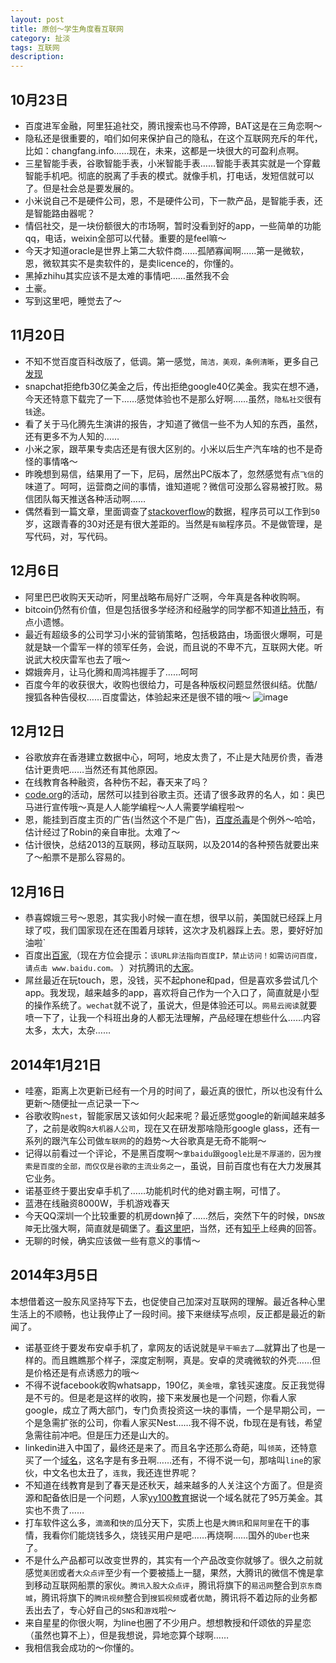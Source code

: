 ```yaml
---
layout: post
title: 原创～学生角度看互联网
category: 扯淡
tags: 互联网
description: 
---
```

## 10月23日
*   百度进军金融，阿里狂追社交，腾讯搜索也马不停蹄，BAT这是在三角恋啊～
*   隐私还是很重要的，咱们如何来保护自己的隐私，在这个互联网充斥的年代，比如：changfang.info……现在，未来，这都是一块很大的可盈利点啊。
*   三星智能手表，谷歌智能手表，小米智能手表……智能手表其实就是一个穿戴智能手机吧。彻底的脱离了手表的模式。就像手机，打电话，发短信就可以了。但是社会总是要发展的。
*   小米说自己不是硬件公司，恩，不是硬件公司，下一款产品，是智能手表，还是智能路由器呢？
*   情侣社交，是一块份额很大的市场啊，暂时没看到好的app，一些简单的功能qq，电话，weixin全部可以代替。重要的是feel嘛～
*   今天才知道oracle是世界上第二大软件商……孤陋寡闻啊……第一是微软，恩，微软其实不是卖软件的，是卖licence的，你懂的。
*   黑掉zhihu其实应该不是太难的事情吧……虽然我不会
*   土豪。
*   写到这里吧，睡觉去了～

## 11月20日
*   不知不觉百度百科改版了，低调。第一感觉，`简洁，美观，条例清晰`，更多自己[发现](baike.baidu.com)
*   snapchat拒绝fb30亿美金之后，传出拒绝google40亿美金。我实在想不通，今天还特意下载完了一下……感觉体验也不是那么好啊……虽然，`隐私社交`很有`钱`途。
*   看了关于马化腾先生演讲的报告，才知道了微信一些不为人知的东西，虽然，还有更多不为人知的……
*   小米之家，跟苹果专卖店还是有很大区别的。小米以后生产汽车啥的也不是奇怪的事情咯～
*   昨晚想到易信，结果用了一下，尼码，居然出PC版本了，忽然感觉有点`飞信`的味道了。呵呵，运营商之间的事情，谁知道呢？微信可没那么容易被打败。易信团队每天推送各种活动啊……
*   偶然看到一篇文章，里面调查了[stackoverflow](http://stackoverflow.com/)的数据，程序员可以工作到`50`岁，这跟青春的30对还是有很大差距的。当然是`有脑`程序员。不是做管理，是写代码，对，写代码。

## 12月6日
*   阿里巴巴收购天天动听，阿里战略布局好广泛啊，今年真是各种收购啊。
*   bitcoin仍然有价值，但是包括很多学经济和经融学的同学都不知道[比特币](http://baike.baidu.com/link?url=IiPP1am4ssb-DCVdWPBSUg4dH1BOI1fVMmBpbiw3Z22i0psGu6Hpv0LVXACr0FX7_Ftm8ZgZ82ubnszq2ANbOa)，有点小遗憾。
*   最近有超级多的公司学习小米的营销策略，包括极路由，场面很火爆啊，可是就是缺一个雷军一样的领军任务，会说，而且说的不卑不亢，互联网大佬。听说武大校庆雷军也去了哦～
*   嫦娥奔月，让马化腾和周鸿祎握手了……呵呵
*   百度今年的收获很大，收购也很给力，可是各种版权问题显然很纠结。优酷/搜狐各种告侵权……百度雷达，体验起来还是很不错的哦～
![image](http://media-cache-ak0.pinimg.com/736x/56/2e/84/562e8474d7df47572ef3086107e2294d.jpg)

## 12月12日
*   谷歌放弃在香港建立数据中心，呵呵，地皮太贵了，不止是大陆房价贵，香港估计更贵吧……当然还有其他原因。
*   在线教育各种融资，各种伤不起，春天来了吗？
*   [code.org](http://code.org/)的活动，居然可以挂到谷歌主页。还请了很多政界的名人，如：奥巴马进行宣传哦～真是人人能学编程～人人需要学编程啦～
*   恩，能挂到百度主页的广告(当然这个不是广告)，[百度杀毒](http://shadu.baidu.com/)是个例外～哈哈，估计经过了Robin的亲自审批。太难了～
*   估计很快，总结2013的互联网，移动互联网，以及2014的各种预告就要出来了～船票不是那么容易的。

## 12月16日
*   恭喜嫦娥三号～恩恩，其实我小时候一直在想，很早以前，美国就已经踩上月球了哎，我们国家现在还在围着月球转，这次才及机器踩上去。恩，要好好加油啦`
*   百度出[百家](http://baijia.baidu.com/),（现在方位会提示：`该URL非法指向百度IP，禁止访问！如需访问百度，请点击 www.baidu.com。` ）对抗腾讯的[大家](http://dajia.qq.com/)。
*   屌丝最近在玩touch，恩，没钱，买不起phone和pad，但是喜欢多尝试几个app。我发现，越来越多的app，喜欢将自己作为一个入口了，简直就是小型的操作系统了。`wechat`就不说了，虽说大，但是体验还可以。`网易云阅读`就要喷一下了，让我一个科班出身的人都无法理解，产品经理在想些什么……内容太多，太大，太杂……

## 2014年1月21日
*   哇塞，距离上次更新已经有一个月的时间了，最近真的很忙，所以也没有什么更新～随便扯一点记录一下～
*   谷歌收购`nest`，智能家居又该如何火起来呢？最近感觉google的新闻越来越多了，之前是收购`8大机器人公司`，现在又在研发那啥隐形google glass，还有一系列的跟汽车公司做`车联网`的的趋势～大谷歌真是无奇不能啊～
*   记得以前看过一个评论，不是黑百度啊～`拿baidu跟google比是不厚道的，因为搜索是百度的全部，而仅仅是谷歌的主流业务之一`，虽说，目前百度也有在大力发展其它业务。
*   诺基亚终于要出安卓手机了……功能机时代的绝对霸主啊，可惜了。
*   蓝港在线融资8000W，手机游戏春天
*   今天QQ深圳一个比较重要的机房down掉了……然后，突然下午的时候，`DNS故障`无比强大啊，简直就是碉堡了。[看这里吧](http://s.weibo.com/weibo/DNS)，当然，还有[知乎](http://www.zhihu.com/question/22572025?rf=22572218)上经典的回答。
*   无聊的时候，确实应该做一些有意义的事情～

## 2014年3月5日
本想借着这一股东风坚持写下去，也促使自己加深对互联网的理解。最近各种心里生活上的不顺畅，也让我停止了一段时间。接下来继续写点呗，反正都是最近的新闻了。

*   诺基亚终于要发布安卓手机了，拿网友的话说就是`早干嘛去了……`就算出了也是一样的。而且瞧瞧那个样子，深度定制啊，真是。安卓的灵魂微软的外壳……但是价格还是有点诱惑力的哦～
*   不得不说facebook收购whatsapp，190亿，`美金哦`，拿钱买速度。反正我觉得是不亏的。但是老是这样的收购，接下来发展也是一个问题，你看人家google，成立了两大部门，专门负责投资这一块的事情，一个是早期公司，一个是急需扩张的公司，你看人家买Nest……我不得不说，fb现在是有钱，希望急需往前冲吧。但是压力还是山大的。
*   linkedin进入中国了，最终还是来了。而且名字还那么奇葩，叫`领英`，还特意买了一个[域名](http://www.lingying.com)，这名字是有多丑啊……还有，不得不说一句，那啥叫`line`的家伙，中文名也太丑了，`连我`，我还连世界呢？
*   不知道在线教育是到了春天是还秋天，越来越多的人关注这个方面了。但是资源和配备依旧是一个问题，人家[yy100教育](http://www.100.com)据说一个域名就花了95万美金。其实也不贵了……
*   打车软件这么多，`滴滴`和`快的`瓜分天下，实质上也是`大腾讯`和`屌阿里`在干的事情，我看你们能烧钱多久，烧钱买用户是吧……再烧啊……国外的`Uber`也来了。
*   不是什么产品都可以改变世界的，其实有一个产品改变你就够了。很久之前就感觉`美团`或者`大众点评`至少有一个要被插上一腿，果然，大腾讯的微信不愧是拿到移动互联网船票的家伙。`腾讯入股大众点评`，腾讯将旗下的`易迅网`整合到`京东商城`，腾讯将旗下的`腾讯视频`整合到`搜狐视频`或者`优酷`，腾讯将不着边际的业务都丢出去了，专心好自己的`SNS`和`游戏`啦～
*   来自星星的你很火啊，为line也圈了不少用户。想想教授和仟颂依的异星恋（虽然也算不上），但是我想说，异地恋算个球啊……
*   我相信我会成功的～你懂的。